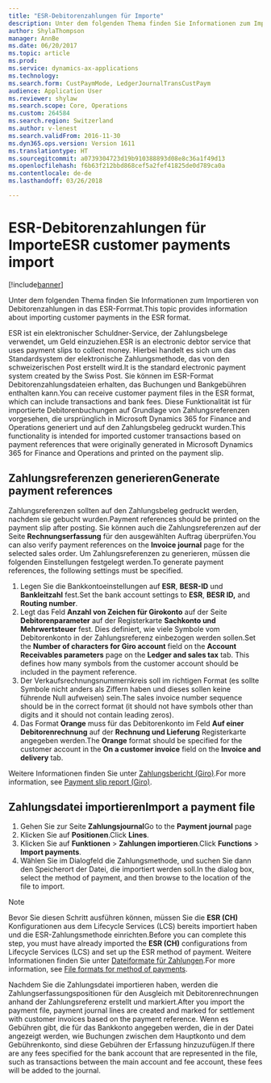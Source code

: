 ```yaml
---
title: "ESR-Debitorenzahlungen für Importe"
description: Unter dem folgenden Thema finden Sie Informationen zum Importieren von Debitorenzahlungen in das ESR-Forrmat.
author: ShylaThompson
manager: AnnBe
ms.date: 06/20/2017
ms.topic: article
ms.prod: 
ms.service: dynamics-ax-applications
ms.technology: 
ms.search.form: CustPaymMode, LedgerJournalTransCustPaym
audience: Application User
ms.reviewer: shylaw
ms.search.scope: Core, Operations
ms.custom: 264584
ms.search.region: Switzerland
ms.author: v-lenest
ms.search.validFrom: 2016-11-30
ms.dyn365.ops.version: Version 1611
ms.translationtype: HT
ms.sourcegitcommit: a0739304723d19b910388893d08e8c36a1f49d13
ms.openlocfilehash: f6b63f212bbd868cef5a2fef41825de0d789ca0a
ms.contentlocale: de-de
ms.lasthandoff: 03/26/2018

---
```


# <a name="esr-customer-payments-import"></a><span data-ttu-id="2a14c-103">ESR-Debitorenzahlungen für Importe</span><span class="sxs-lookup"><span data-stu-id="2a14c-103">ESR customer payments import</span></span>

[!include[banner](../includes/banner.md)]


<span data-ttu-id="2a14c-104">Unter dem folgenden Thema finden Sie Informationen zum Importieren von Debitorenzahlungen in das ESR-Forrmat.</span><span class="sxs-lookup"><span data-stu-id="2a14c-104">This topic provides information about importing customer payments in the ESR format.</span></span>

<span data-ttu-id="2a14c-105">ESR ist ein elektronischer Schuldner-Service, der Zahlungsbelege verwendet, um Geld einzuziehen.</span><span class="sxs-lookup"><span data-stu-id="2a14c-105">ESR is an electronic debtor service that uses payment slips to collect money.</span></span> <span data-ttu-id="2a14c-106">Hierbei handelt es sich um das Standardsystem der elektronische Zahlungsmethode, das von den schweizerischen Post erstellt wird.</span><span class="sxs-lookup"><span data-stu-id="2a14c-106">It is the standard electronic payment system created by the Swiss Post.</span></span> <span data-ttu-id="2a14c-107">Sie können im ESR-Format Debitorenzahlungsdateien erhalten, das Buchungen und Bankgebühren enthalten kann.</span><span class="sxs-lookup"><span data-stu-id="2a14c-107">You can receive customer payment files in the ESR format, which can include transactions and bank fees.</span></span> <span data-ttu-id="2a14c-108">Diese Funktionalität ist für importierte Debitorenbuchungen auf Grundlage von Zahlungsreferenzen vorgesehen, die ursprünglich in Microsoft Dynamics 365 for Finance and Operations generiert und auf den Zahlungsbeleg gedruckt wurden.</span><span class="sxs-lookup"><span data-stu-id="2a14c-108">This functionality is intended for imported customer transactions based on payment references that were originally generated in Microsoft Dynamics 365 for Finance and Operations and printed on the payment slip.</span></span>

## <a name="generate-payment-references"></a><span data-ttu-id="2a14c-109">Zahlungsreferenzen generieren</span><span class="sxs-lookup"><span data-stu-id="2a14c-109">Generate payment references</span></span>
<span data-ttu-id="2a14c-110">Zahlungsreferenzen sollten auf den Zahlungsbeleg gedruckt werden, nachdem sie gebucht wurden.</span><span class="sxs-lookup"><span data-stu-id="2a14c-110">Payment references should be printed on the payment slip after posting.</span></span> <span data-ttu-id="2a14c-111">Sie können auch die Zahlungsreferenzen auf der Seite **Rechnungserfassung** für den ausgewählten Auftrag überprüfen.</span><span class="sxs-lookup"><span data-stu-id="2a14c-111">You can also verify payment references on the **Invoice journal** page for the selected sales order.</span></span> <span data-ttu-id="2a14c-112">Um Zahlungsreferenzen zu generieren, müssen die folgenden Einstellungen festgelegt werden.</span><span class="sxs-lookup"><span data-stu-id="2a14c-112">To generate payment references, the following settings must be specified.</span></span>

1.  <span data-ttu-id="2a14c-113">Legen Sie die Bankkontoeinstellungen auf **ESR**, **BESR-ID** und **Bankleitzahl** fest.</span><span class="sxs-lookup"><span data-stu-id="2a14c-113">Set the bank account settings to **ESR**, **BESR ID,** and **Routing number**.</span></span>
2.  <span data-ttu-id="2a14c-114">Legt das Feld **Anzahl von Zeichen für Girokonto** auf der Seite **Debitorenparameter** auf der Registerkarte **Sachkonto und Mehrwertsteuer** fest. Dies definiert, wie viele Symbole vom Debitorenkonto in der Zahlungsreferenz einbezogen werden sollen.</span><span class="sxs-lookup"><span data-stu-id="2a14c-114">Set the **Number of characters for Giro account** field on the **Account Receivables parameters** page on the **Ledger and sales tax** tab. This defines how many symbols from the customer account should be included in the payment reference.</span></span>
3.  <span data-ttu-id="2a14c-115">Der Verkaufsrechnungsnummernkreis soll im richtigen Format (es sollte Symbole nicht anders als Ziffern haben und dieses sollen keine führende Null aufweisen) sein.</span><span class="sxs-lookup"><span data-stu-id="2a14c-115">The sales invoice number sequence should be in the correct format (it should not have symbols other than digits and it should not contain leading zeros).</span></span>
4.  <span data-ttu-id="2a14c-116">Das Format **Orange** muss für das Debitorenkonto im Feld **Auf einer Debitorenrechnung** auf der **Rechnung und Lieferung** Registerkarte angegeben werden.</span><span class="sxs-lookup"><span data-stu-id="2a14c-116">The **Orange** format should be specified for the customer account in the **On a customer invoice** field on the **Invoice and delivery** tab.</span></span>

<span data-ttu-id="2a14c-117">Weitere Informationen finden Sie unter [Zahlungsbericht (Giro)](emea-eur-payment-slip-report-giro.md).</span><span class="sxs-lookup"><span data-stu-id="2a14c-117">For more information, see [Payment slip report (Giro)](emea-eur-payment-slip-report-giro.md).</span></span>

## <a name="import-a-payment-file"></a><span data-ttu-id="2a14c-118">Zahlungsdatei importieren</span><span class="sxs-lookup"><span data-stu-id="2a14c-118">Import a payment file</span></span>
1.  <span data-ttu-id="2a14c-119">Gehen Sie zur Seite **Zahlungsjournal**</span><span class="sxs-lookup"><span data-stu-id="2a14c-119">Go to the **Payment journal** page</span></span>
2.  <span data-ttu-id="2a14c-120">Klicken Sie auf **Positionen**.</span><span class="sxs-lookup"><span data-stu-id="2a14c-120">Click **Lines**.</span></span>
3.  <span data-ttu-id="2a14c-121">Klicken Sie auf **Funktionen** &gt; **Zahlungen importieren**.</span><span class="sxs-lookup"><span data-stu-id="2a14c-121">Click **Functions** &gt; **Import payments**.</span></span>
4.  <span data-ttu-id="2a14c-122">Wählen Sie im Dialogfeld die Zahlungsmethode, und suchen Sie dann den Speicherort der Datei, die importiert werden soll.</span><span class="sxs-lookup"><span data-stu-id="2a14c-122">In the dialog box, select the method of payment, and then browse to the location of the file to import.</span></span> 
  > [!NOTE]
  >  <span data-ttu-id="2a14c-123">Bevor Sie diesen Schritt ausführen können, müssen Sie die **ESR (CH)** Konfigurationen aus dem Lifecycle Services (LCS) bereits importiert haben und die ESR-Zahlungsmethode einrichten.</span><span class="sxs-lookup"><span data-stu-id="2a14c-123">Before you can complete this step, you must have already imported the **ESR (CH)** configurations from Lifecycle Services (LCS) and set up the ESR method of payment.</span></span> <span data-ttu-id="2a14c-124">Weitere Informationen finden Sie unter [Dateiformate für Zahlungen](emea-select-file-formats-for-the-method-of-payments.md).</span><span class="sxs-lookup"><span data-stu-id="2a14c-124">For more information, see [File formats for method of payments](emea-select-file-formats-for-the-method-of-payments.md).</span></span>

<span data-ttu-id="2a14c-125">Nachdem Sie die Zahlungsdatei importieren haben, werden die Zahlungserfassungspositionen für den Ausgleich mit Debitorenrechnungen anhand der Zahlungsreferenz erstellt und markiert.</span><span class="sxs-lookup"><span data-stu-id="2a14c-125">After you import the payment file, payment journal lines are created and marked for settlement with customer invoices based on the payment reference.</span></span> <span data-ttu-id="2a14c-126">Wenn es Gebühren gibt, die für das Bankkonto angegeben werden, die in der Datei angezeigt werden, wie Buchungen zwischen dem Hauptkonto und dem Gebührenkonto, sind diese Gebühren der Erfassung hinzuzufügen.</span><span class="sxs-lookup"><span data-stu-id="2a14c-126">If there are any fees specified for the bank account that are represented in the file, such as transactions between the main account and fee account, these fees will be added to the journal.</span></span>





